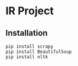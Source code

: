 # IR Project
## Installation

```
pip install scrapy
pip install BeautifulSoup
pip install nltk
```
